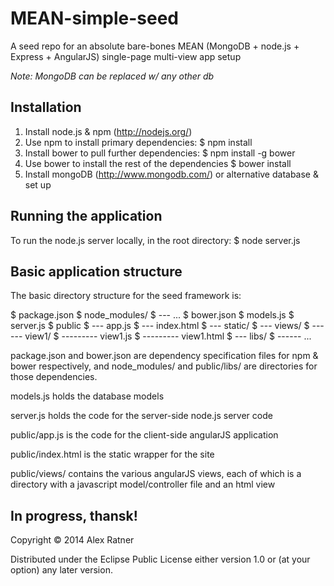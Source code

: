 # MEAN-simple-seed

A seed repo for an absolute bare-bones MEAN (MongoDB + node.js + Express + AngularJS) single-page multi-view app setup

*Note: MongoDB can be replaced w/ any other db*

## Installation

1. Install node.js & npm (http://nodejs.org/)
2. Use npm to install primary dependencies:
$ npm install
3. Install bower to pull further dependencies:
$ npm install -g bower
4. Use bower to install the rest of the dependencies
$ bower install
5. Install mongoDB (http://www.mongodb.com/) or alternative database & set up

## Running the application

To run the node.js server locally, in the root directory:
$ node server.js

## Basic application structure

The basic directory structure for the seed framework is:

$ package.json
$ node\_modules/
$ --- ...
$ bower.json
$ models.js
$ server.js
$ public
$ --- app.js
$ --- index.html
$ --- static/
$ --- views/
$ ------ view1/
$ --------- view1.js
$ --------- view1.html
$ --- libs/
$ ------ ...

package.json and bower.json are dependency specification files for npm & bower respectively, and node\_modules/ and public/libs/ are directories for those dependencies.

models.js holds the database models

server.js holds the code for the server-side node.js server code

public/app.js is the code for the client-side angularJS application

public/index.html is the static wrapper for the site

public/views/ contains the various angularJS views, each of which is a directory with a javascript model/controller file and an html view

## In progress, thansk!

Copyright © 2014 Alex Ratner

Distributed under the Eclipse Public License either version 1.0 or (at
your option) any later version.
